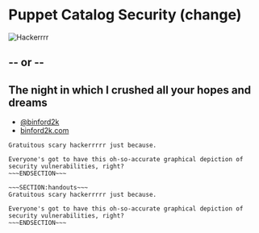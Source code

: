 <!SLIDE center cover>
# Puppet Catalog Security (change)

![Hackerrrr](../_images/hackerrrr.jpg)

## -- or --
## The night in which I crushed all your hopes and dreams

* [@binford2k](http://www.twitter.com/binford2k)
* [binford2k.com](http://binford2k.com)

~~~SECTION:notes~~~
Gratuitous scary hackerrrrr just because.

Everyone's got to have this oh-so-accurate graphical depiction of security vulnerabilities, right?
~~~ENDSECTION~~~

~~~SECTION:handouts~~~
Gratuitous scary hackerrrrr just because.

Everyone's got to have this oh-so-accurate graphical depiction of security vulnerabilities, right?
~~~ENDSECTION~~~
